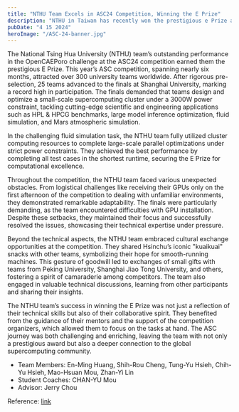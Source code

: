 ```yaml
---
title: "NTHU Team Excels in ASC24 Competition, Winning the E Prize"
description: "NTHU in Taiwan has recently won the prestigious e Prize at the ASC Student Supercomputer Challenge held in Shanghai, China."
pubDate: "4 15 2024"
heroImage: "/ASC-24-banner.jpg"
---
```

The National Tsing Hua University (NTHU) team’s outstanding performance in the OpenCAEPoro challenge at the ASC24 competition earned them the prestigious E Prize. This year’s ASC competition, spanning nearly six months, attracted over 300 university teams worldwide. After rigorous pre-selection, 25 teams advanced to the finals at Shanghai University, marking a record high in participation. The finals demanded that teams design and optimize a small-scale supercomputing cluster under a 3000W power constraint, tackling cutting-edge scientific and engineering applications such as HPL & HPCG benchmarks, large model inference optimization, fluid simulation, and Mars atmospheric simulation.

In the challenging fluid simulation task, the NTHU team fully utilized cluster computing resources to complete large-scale parallel optimizations under strict power constraints. They achieved the best performance by completing all test cases in the shortest runtime, securing the E Prize for computational excellence.

Throughout the competition, the NTHU team faced various unexpected obstacles. From logistical challenges like receiving their GPUs only on the first afternoon of the competition to dealing with unfamiliar environments, they demonstrated remarkable adaptability. The finals were particularly demanding, as the team encountered difficulties with GPU installation. Despite these setbacks, they maintained their focus and successfully resolved the issues, showcasing their technical expertise under pressure.

Beyond the technical aspects, the NTHU team embraced cultural exchange opportunities at the competition. They shared Hsinchu’s iconic "kuaikuai" snacks with other teams, symbolizing their hope for smooth-running machines. This gesture of goodwill led to exchanges of small gifts with teams from Peking University, Shanghai Jiao Tong University, and others, fostering a spirit of camaraderie among competitors. The team also engaged in valuable technical discussions, learning from other participants and sharing their insights.

The NTHU team’s success in winning the E Prize was not just a reflection of their technical skills but also of their collaborative spirit. They benefited from the guidance of their mentors and the support of the competition organizers, which allowed them to focus on the tasks at hand. The ASC journey was both challenging and enriching, leaving the team with not only a prestigious award but also a deeper connection to the global supercomputing community.

- Team Members: En-Ming Huang, Shih-Rou Cheng, Tung-Yu Hsieh, Chih-Yu Hsieh, Mao-Hsuan Mou, Zhan-Yi Lin
- Student Coaches: CHAN-YU Mou
- Advisor: Jerry Chou

Reference: [link](https://mp.weixin.qq.com/s/XtF9Zw9dyaNlwsifyeBQcw)

